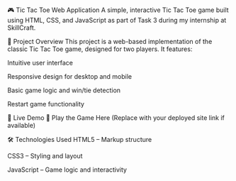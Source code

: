 🎮 Tic Tac Toe Web Application
A simple, interactive Tic Tac Toe game built using HTML, CSS, and JavaScript as part of Task 3 during my internship at SkillCraft.

📌 Project Overview
This project is a web-based implementation of the classic Tic Tac Toe game, designed for two players. It features:

Intuitive user interface

Responsive design for desktop and mobile

Basic game logic and win/tie detection

Restart game functionality

🚀 Live Demo
🔗 Play the Game Here
(Replace with your deployed site link if available)

🛠️ Technologies Used
HTML5 – Markup structure

CSS3 – Styling and layout

JavaScript  – Game logic and interactivity
